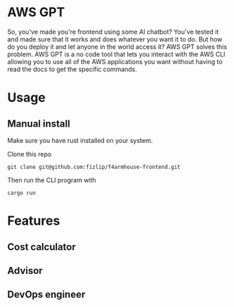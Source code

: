 # AWS GPT

So, you've made you're frontend using some AI chatbot? You've tested it
and made sure that it works and does whatever you want it to do. But how do
you deploy it and let anyone in the world access it? AWS GPT solves this 
problem. AWS GPT is a no code tool that lets you interact with the AWS CLI
allowing you to use all of the AWS applications you want without having
to read the docs to get the specific commands.

# Usage

## Manual install
Make sure you have rust installed on your system.

Clone this repo
```
git clone git@github.com:fizlip/f4armhouse-frontend.git 
```

Then run the CLI program with
```
cargo run
```

# Features

## Cost calculator

## Advisor

## DevOps engineer


